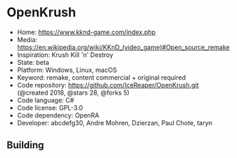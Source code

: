 # OpenKrush

- Home: https://www.kknd-game.com/index.php
- Media: https://en.wikipedia.org/wiki/KKnD_(video_game)#Open_source_remake
- Inspiration: Krush Kill 'n' Destroy
- State: beta
- Platform: Windows, Linux, macOS
- Keyword: remake, content commercial + original required
- Code repository: https://github.com/IceReaper/OpenKrush.git (@created 2018, @stars 28, @forks 5)
- Code language: C#
- Code license: GPL-3.0
- Code dependency: OpenRA
- Developer: abcdefg30, Andre Mohren, Dzierzan, Paul Chote, taryn

## Building
